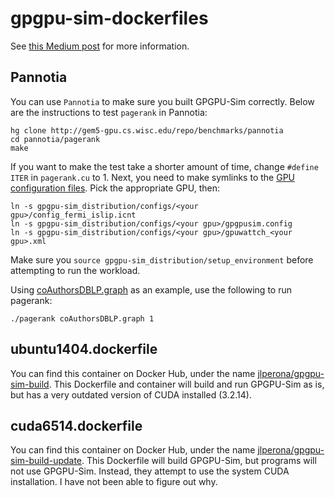 # gpgpu-sim-dockerfiles

See [this Medium post](https://medium.com/@jlperona/gpgpu-sim-and-machine-learning-workloads-152563e6703f) for more information.

## Pannotia

You can use `Pannotia` to make sure you built GPGPU-Sim correctly.
Below are the instructions to test `pagerank` in Pannotia:

~~~~
hg clone http://gem5-gpu.cs.wisc.edu/repo/benchmarks/pannotia
cd pannotia/pagerank
make
~~~~

If you want to make the test take a shorter amount of time, change `#define ITER` in `pagerank.cu` to 1.
Next, you need to make symlinks to the [GPU configuration files](https://github.com/gpgpu-sim/gpgpu-sim_distribution/tree/dev/configs).
Pick the appropriate GPU, then:

~~~~
ln -s gpgpu-sim_distribution/configs/<your gpu>/config_fermi_islip.icnt
ln -s gpgpu-sim_distribution/configs/<your gpu>/gpgpusim.config
ln -s gpgpu-sim_distribution/configs/<your gpu>/gpuwattch_<your gpu>.xml
~~~~

Make sure you `source gpgpu-sim_distribution/setup_environment` before attempting to run the workload.

Using [coAuthorsDBLP.graph](https://github.com/pannotia/pannotia/blob/master/dataset/pagerank/coAuthorsDBLP.graph) as an example, use the following to run pagerank:

~~~~
./pagerank coAuthorsDBLP.graph 1
~~~~

## ubuntu1404.dockerfile

You can find this container on Docker Hub, under the name [jlperona/gpgpu-sim-build](https://hub.docker.com/r/jlperona/gpgpu-sim-build/).
This Dockerfile and container will build and run GPGPU-Sim as is, but has a very outdated version of CUDA installed (3.2.14).

## cuda6514.dockerfile

You can find this container on Docker Hub, under the name [jlperona/gpgpu-sim-build-update](https://hub.docker.com/r/jlperona/gpgpu-sim-build-update/).
This Dockerfile will build GPGPU-Sim, but programs will not use GPGPU-Sim.
Instead, they attempt to use the system CUDA installation.
I have not been able to figure out why.
